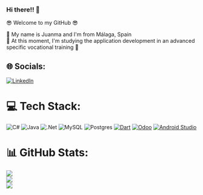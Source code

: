 ### Hi there!! 🖖

😎 Welcome to my GitHub 😎

🌟 My name is Juanma and I'm from Málaga, Spain <br>
🌟 At this moment, I'm studying the application development in an advanced specific vocational training
🌟


## 🌐 Socials:
[![LinkedIn](https://img.shields.io/badge/LinkedIn-%230077B5.svg?logo=linkedin&logoColor=white)](https://www.linkedin.com/in/juanmacarmona/) 

# 💻 Tech Stack:
![C#](https://img.shields.io/badge/c%23-%23239120.svg?style=for-the-badge&logo=csharp&logoColor=white) ![Java](https://img.shields.io/badge/java-%23ED8B00.svg?style=for-the-badge&logo=openjdk&logoColor=white) ![.Net](https://img.shields.io/badge/.NET-5C2D91?style=for-the-badge&logo=.net&logoColor=white)  ![MySQL](https://img.shields.io/badge/mysql-%2300000f.svg?style=for-the-badge&logo=mysql&logoColor=white) ![Postgres](https://img.shields.io/badge/postgres-%23316192.svg?style=for-the-badge&logo=postgresql&logoColor=white) [![Dart](https://img.shields.io/badge/dart-%230175C2.svg?style=for-the-badge&logo=dart&logoColor=white)](https://dart.dev/) [![Odoo](https://img.shields.io/badge/odoo-%23F1502F.svg?style=for-the-badge&logo=odoo&logoColor=white)](https://www.odoo.com/) [![Android Studio](https://img.shields.io/badge/Android_Studio-3DDC84.svg?style=for-the-badge&logo=android-studio&logoColor=white)](https://developer.android.com/studio)



# 📊 GitHub Stats:
<div style="margin: 0 auto;">
    
![](https://github-readme-stats.vercel.app/api?username=Carmona97&theme=outrun&hide_border=false&include_all_commits=true&count_private=false)<br/>
![](https://github-readme-streak-stats.herokuapp.com/?user=Carmona97&theme=outrun&hide_border=false)<br/>
![](https://github-readme-stats.vercel.app/api/top-langs/?username=Carmona97&theme=outrun&hide_border=false&include_all_commits=true&count_private=true&layout=compact)

</div>



<!--
**Carmona97/Carmona97** is a ✨ _special_ ✨ repository because its `README.md` (this file) appears on your GitHub profile.

Here are some ideas to get you started:

- 🔭 I’m currently working on ...
- 🌱 I’m currently learning ...
- 👯 I’m looking to collaborate on ...
- 🤔 I’m looking for help with ...
- 💬 Ask me about ...
- 📫 How to reach me: ...
- 😄 Pronouns: ...
- ⚡ Fun fact: ...
-->
